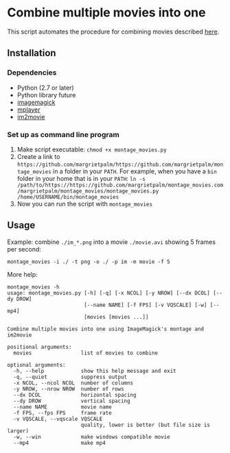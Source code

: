 # Combine multiple movies into one

This script automates the procedure for combining movies described [here](https://incenp.org/notes/2012/combining-movies.html).

## Installation

### Dependencies
- Python (2.7 or later)
- Python library future
- [imagemagick](https://www.imagemagick.org/)
- [mplayer](http://www.mplayerhq.hu/design7/news.html)
- [im2movie](https://github.com/margrietpalm/im2movie)

### Set up as command line program
1. Make script executable:
    ```chmod +x montage_movies.py```
2. Create a link to `https://github.com/margrietpalm/https://github.com/margrietpalm/montage_movies` in a folder in your `PATH`. For example, when you have a `bin` folder in your home
 that is in your `PATH`: `ln -s /path/to/https://https://github.com/margrietpalm/montage_movies.com/margrietpalm/montage_movies/montage_movies.py /home/USERNAME/bin/montage_movies`
3. Now you can run the script with `montage_movies`


## Usage

Example: combine `./im_*.png` into a movie `./movie.avi` showing 5 frames per second:

```montage_movies -i ./ -t png -o ./ -p im -m movie -f 5```

More help:

```
montage_movies -h
usage: montage_movies.py [-h] [-q] [-x NCOL] [-y NROW] [--dx DCOL] [--dy DROW]
                         [--name NAME] [-f FPS] [-v VQSCALE] [-w] [--mp4]
                         [movies [movies ...]]

Combine multiple movies into one using ImageMagick's montage and im2movie

positional arguments:
  movies                list of movies to combine

optional arguments:
  -h, --help            show this help message and exit
  -q, --quiet           suppress output
  -x NCOL, --ncol NCOL  number of columns
  -y NROW, --nrow NROW  number of rows
  --dx DCOL             horizontal spacing
  --dy DROW             vertical spacing
  --name NAME           movie name
  -f FPS, --fps FPS     frame rate
  -v VQSCALE, --vqscale VQSCALE
                        quality, lower is better (but file size is larger)
  -w, --win             make windows compatible movie
  --mp4                 make mp4

```


